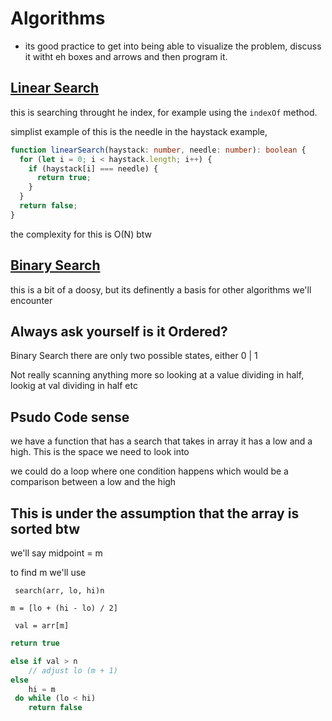 # Algorithms

- its good practice to get into being able to visualize the problem, discuss it witht eh boxes and arrows and then program it.

## **<u>Linear Search</u>**

this is searching throught he index, for example using the `indexOf` method.

simplist example of this is the needle in the haystack example,

```typescript
function linearSearch(haystack: number, needle: number): boolean {
  for (let i = 0; i < haystack.length; i++) {
    if (haystack[i] === needle) {
      return true;
    }
  }
  return false;
}
```

the complexity for this is O(N) btw

## **<u>Binary Search</u>**

this is a bit of a doosy, but its definently a basis for other algorithms we'll encounter

## Always ask yourself is it Ordered?

Binary Search there are only two possible states, either 0 | 1

Not really scanning anything more so looking at a value dividing in half, lookig at val dividing in half etc

## **Psudo Code sense**

we have a function that has a search that takes in array it has a low and a high. This is the space we need to look into

we could do a loop where one condition happens which would be a comparison between a low and the high

## **This is under the assumption that the array is sorted btw**

we'll say midpoint = m

to find m we'll use

` search(arr, lo, hi)n`

`m = [lo + (hi - lo) / 2]`

` val = arr[m]`

```typescript if val = n
return true

else if val > n
    // adjust lo (m + 1)
else
    hi = m
 do while (lo < hi)
    return false
```
